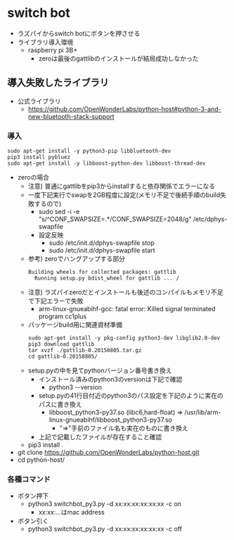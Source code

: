 # switch bot

* ラズパイからswitch botにボタンを押させる
* ライブラリ導入環境
  * raspberry pi 3B+
    * zeroは最後のgattlibのインストールが結局成功しなかった

## 導入失敗したライブラリ

* 公式ライブラリ
  * https://github.com/OpenWonderLabs/python-host#python-3-and-new-bluetooth-stack-support

### 導入

```
sudo apt-get install -y python3-pip libbluetooth-dev
pip3 install pybluez
sudo apt-get install -y libboost-python-dev libboost-thread-dev
```

* zeroの場合
  * 注意) 普通にgattlibをpip3からinstallすると依存関係でエラーになる
  * 一度下記実行でswapを2GB程度に設定(メモリ不足で後続手順のbuild失敗するので)
    * sudo sed -i -e "s/^CONF_SWAPSIZE=.*/CONF_SWAPSIZE=2048/g" /etc/dphys-swapfile
    * 設定反映
      * sudo /etc/init.d/dphys-swapfile stop
      * sudo /etc/init.d/dphys-swapfile start
  * 参考) zeroでハングアップする部分
    ```
    Building wheels for collected packages: gattlib
      Running setup.py bdist_wheel for gattlib ... /
    ```
  * 注意) ラズパイzeroだとインストールも後述のコンパイルもメモリ不足で下記エラーで失敗
    * arm-linux-gnueabihf-gcc: fatal error: Killed signal terminated program cc1plus
  * パッケージbuild用に関連資材準備
    ```
    sudo apt-get install -y pkg-config python3-dev libglib2.0-dev
    pip3 download gattlib
    tar xvzf ./gattlib-0.20150805.tar.gz
    cd gattlib-0.20150805/
    ```
  * setup.pyの中を見てpythonバージョン番号書き換え
    * インストール済みのpython3のversionは下記で確認
      * python3 --version
    * setup.pyの41行目付近のpython3のパス設定を下記のように実在のパスに書き換え
      * libboost_python3-py37.so (libc6,hard-float) => /usr/lib/arm-linux-gnueabihf/libboost_python3-py37.so
        * "=>"手前のファイル名も実在のものに書き換え
    * 上記で記載したファイルが存在すること確認
  * pip3 install .
* git clone https://github.com/OpenWonderLabs/python-host.git
* cd python-host/

### 各種コマンド

* ボタン押下
  * python3 switchbot_py3.py -d xx:xx:xx:xx:xx:xx -c on
    * xx:xx:...はmac address
* ボタン引く
  * python3 switchbot_py3.py -d xx:xx:xx:xx:xx:xx -c off